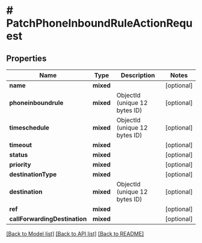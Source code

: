 # # PatchPhoneInboundRuleActionRequest

## Properties

Name | Type | Description | Notes
------------ | ------------- | ------------- | -------------
**name** | **mixed** |  | [optional]
**phoneinboundrule** | **mixed** | ObjectId (unique 12 bytes ID) | [optional]
**timeschedule** | **mixed** | ObjectId (unique 12 bytes ID) | [optional]
**timeout** | **mixed** |  | [optional]
**status** | **mixed** |  | [optional]
**priority** | **mixed** |  | [optional]
**destinationType** | **mixed** |  | [optional]
**destination** | **mixed** | ObjectId (unique 12 bytes ID) | [optional]
**ref** | **mixed** |  | [optional]
**callForwardingDestination** | **mixed** |  | [optional]

[[Back to Model list]](../../README.md#models) [[Back to API list]](../../README.md#endpoints) [[Back to README]](../../README.md)
